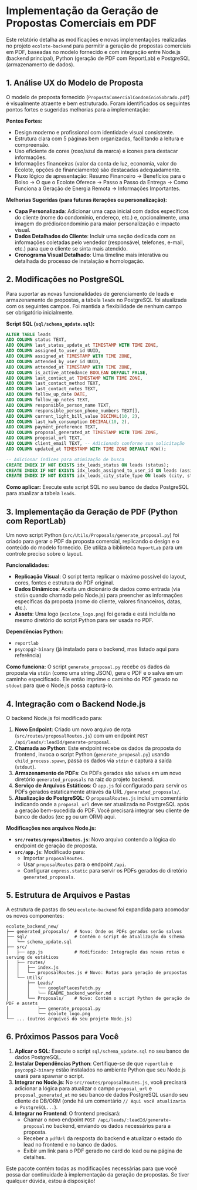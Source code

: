 
# Implementação da Geração de Propostas Comerciais em PDF

Este relatório detalha as modificações e novas implementações realizadas no projeto `ecolote-backend` para permitir a geração de propostas comerciais em PDF, baseadas no modelo fornecido e com integração entre Node.js (backend principal), Python (geração de PDF com ReportLab) e PostgreSQL (armazenamento de dados).

## 1. Análise UX do Modelo de Proposta

O modelo de proposta fornecido (`PropostaComercialCondomínioSobrado.pdf`) é visualmente atraente e bem estruturado. Foram identificados os seguintes pontos fortes e sugeridas melhorias para a implementação:

**Pontos Fortes:**
- Design moderno e profissional com identidade visual consistente.
- Estrutura clara com 5 páginas bem organizadas, facilitando a leitura e compreensão.
- Uso eficiente de cores (roxo/azul da marca) e ícones para destacar informações.
- Informações financeiras (valor da conta de luz, economia, valor do Ecolote, opções de financiamento) são destacadas adequadamente.
- Fluxo lógico de apresentação: Resumo Financeiro → Benefícios para o Bolso → O que o Ecolote Oferece → Passo a Passo da Entrega → Como Funciona a Geração de Energia Remota → Informações Importantes.

**Melhorias Sugeridas (para futuras iterações ou personalização):**
- **Capa Personalizada**: Adicionar uma capa inicial com dados específicos do cliente (nome do condomínio, endereço, etc.) e, opcionalmente, uma imagem do prédio/condomínio para maior personalização e impacto visual.
- **Dados Detalhados do Cliente**: Incluir uma seção dedicada com as informações coletadas pelo vendedor (responsável, telefones, e-mail, etc.) para que o cliente se sinta mais atendido.
- **Cronograma Visual Detalhado**: Uma timeline mais interativa ou detalhada do processo de instalação e homologação.

## 2. Modificações no PostgreSQL

Para suportar as novas funcionalidades de gerenciamento de leads e armazenamento de propostas, a tabela `leads` no PostgreSQL foi atualizada com os seguintes campos. Foi mantida a flexibilidade de nenhum campo ser obrigatório inicialmente.

**Script SQL (`sql/schema_update.sql`):**
```sql
ALTER TABLE leads
ADD COLUMN status TEXT,
ADD COLUMN last_status_update_at TIMESTAMP WITH TIME ZONE,
ADD COLUMN assigned_to_user_id UUID,
ADD COLUMN assigned_at TIMESTAMP WITH TIME ZONE,
ADD COLUMN attended_by_user_id UUID,
ADD COLUMN attended_at TIMESTAMP WITH TIME ZONE,
ADD COLUMN is_active_attendance BOOLEAN DEFAULT FALSE,
ADD COLUMN last_contact_at TIMESTAMP WITH TIME ZONE,
ADD COLUMN last_contact_method TEXT,
ADD COLUMN last_contact_notes TEXT,
ADD COLUMN follow_up_date DATE,
ADD COLUMN follow_up_notes TEXT,
ADD COLUMN responsible_person_name TEXT,
ADD COLUMN responsible_person_phone_numbers TEXT[],
ADD COLUMN current_light_bill_value DECIMAL(10, 2),
ADD COLUMN last_kwh_consumption DECIMAL(10, 2),
ADD COLUMN payment_preference TEXT,
ADD COLUMN proposal_generated_at TIMESTAMP WITH TIME ZONE,
ADD COLUMN proposal_url TEXT,
ADD COLUMN client_email TEXT, -- Adicionado conforme sua solicitação
ADD COLUMN updated_at TIMESTAMP WITH TIME ZONE DEFAULT NOW();

-- Adicionar índices para otimização de busca
CREATE INDEX IF NOT EXISTS idx_leads_status ON leads (status);
CREATE INDEX IF NOT EXISTS idx_leads_assigned_to_user_id ON leads (assigned_to_user_id);
CREATE INDEX IF NOT EXISTS idx_leads_city_state_type ON leads (city, state, type);
```

**Como aplicar:**
Execute este script SQL no seu banco de dados PostgreSQL para atualizar a tabela `leads`.

## 3. Implementação da Geração de PDF (Python com ReportLab)

Um novo script Python (`src/Utils/Proposals/generate_proposal.py`) foi criado para gerar o PDF da proposta comercial, replicando o design e o conteúdo do modelo fornecido. Ele utiliza a biblioteca `ReportLab` para um controle preciso sobre o layout.

**Funcionalidades:**
- **Replicação Visual**: O script tenta replicar o máximo possível do layout, cores, fontes e estrutura do PDF original.
- **Dados Dinâmicos**: Aceita um dicionário de dados como entrada (via `stdin` quando chamado pelo Node.js) para preencher as informações específicas da proposta (nome do cliente, valores financeiros, datas, etc.).
- **Assets**: Uma logo (`ecolote_logo.png`) foi gerada e está incluída no mesmo diretório do script Python para ser usada no PDF.

**Dependências Python:**
- `reportlab`
- `psycopg2-binary` (já instalado para o backend, mas listado aqui para referência)

**Como funciona:**
O script `generate_proposal.py` recebe os dados da proposta via `stdin` (como uma string JSON), gera o PDF e o salva em um caminho especificado. Ele então imprime o caminho do PDF gerado no `stdout` para que o Node.js possa capturá-lo.

## 4. Integração com o Backend Node.js

O backend Node.js foi modificado para:

1.  **Novo Endpoint**: Criado um novo arquivo de rota (`src/routes/proposalRoutes.js`) com um endpoint `POST /api/leads/:leadId/generate-proposal`.
2.  **Chamada ao Python**: Este endpoint recebe os dados da proposta do frontend, invoca o script Python (`generate_proposal.py`) usando `child_process.spawn`, passa os dados via `stdin` e captura a saída (`stdout`).
3.  **Armazenamento de PDFs**: Os PDFs gerados são salvos em um novo diretório `generated_proposals` na raiz do projeto backend.
4.  **Serviço de Arquivos Estáticos**: O `app.js` foi configurado para servir os PDFs gerados estaticamente através da URL `/generated_proposals/`.
5.  **Atualização do PostgreSQL**: O `proposalRoutes.js` inclui um comentário indicando onde a `proposal_url` deve ser atualizada no PostgreSQL após a geração bem-sucedida do PDF. Você precisará integrar seu cliente de banco de dados (ex: `pg` ou um ORM) aqui.

**Modificações nos arquivos Node.js:**
- **`src/routes/proposalRoutes.js`**: Novo arquivo contendo a lógica do endpoint de geração de proposta.
- **`src/app.js`**: Modificado para:
    - Importar `proposalRoutes`.
    - Usar `proposalRoutes` para o endpoint `/api`.
    - Configurar `express.static` para servir os PDFs gerados do diretório `generated_proposals`.

## 5. Estrutura de Arquivos e Pastas

A estrutura de pastas do seu `ecolote-backend` foi expandida para acomodar os novos componentes:

```
ecolote_backend_new/
├── generated_proposals/  # Novo: Onde os PDFs gerados serão salvos
├── sql/                  # Contém o script de atualização do schema
│   └── schema_update.sql
├── src/
│   ├── app.js            # Modificado: Integração das novas rotas e serving de estáticos
│   ├── routes/
│   │   ├── index.js
│   │   └── proposalRoutes.js # Novo: Rotas para geração de propostas
│   └── Utils/
│       ├── Leads/
│       │   └── googlePlacesFetch.py
│       │   └── README_backend_worker.md
│       └── Proposals/    # Novo: Contém o script Python de geração de PDF e assets
│           ├── generate_proposal.py
│           └── ecolote_logo.png
└── ... (outros arquivos do seu projeto Node.js)
```

## 6. Próximos Passos para Você

1.  **Aplicar o SQL**: Execute o script `sql/schema_update.sql` no seu banco de dados PostgreSQL.
2.  **Instalar Dependências Python**: Certifique-se de que `reportlab` e `psycopg2-binary` estão instalados no ambiente Python que seu Node.js usará para spawnar o script.
3.  **Integrar no Node.js**: No `src/routes/proposalRoutes.js`, você precisará adicionar a lógica para atualizar o campo `proposal_url` e `proposal_generated_at` no seu banco de dados PostgreSQL usando seu cliente de DB/ORM (onde há um comentário `// Aqui você atualizaria o PostgreSQL...`).
4.  **Integrar no Frontend**: O frontend precisará:
    - Chamar o novo endpoint `POST /api/leads/:leadId/generate-proposal` no backend, enviando os dados necessários para a proposta.
    - Receber a `pdfUrl` da resposta do backend e atualizar o estado do lead no frontend e no banco de dados.
    - Exibir um link para o PDF gerado no card do lead ou na página de detalhes.

Este pacote contém todas as modificações necessárias para que você possa dar continuidade à implementação da geração de propostas. Se tiver qualquer dúvida, estou à disposição!

